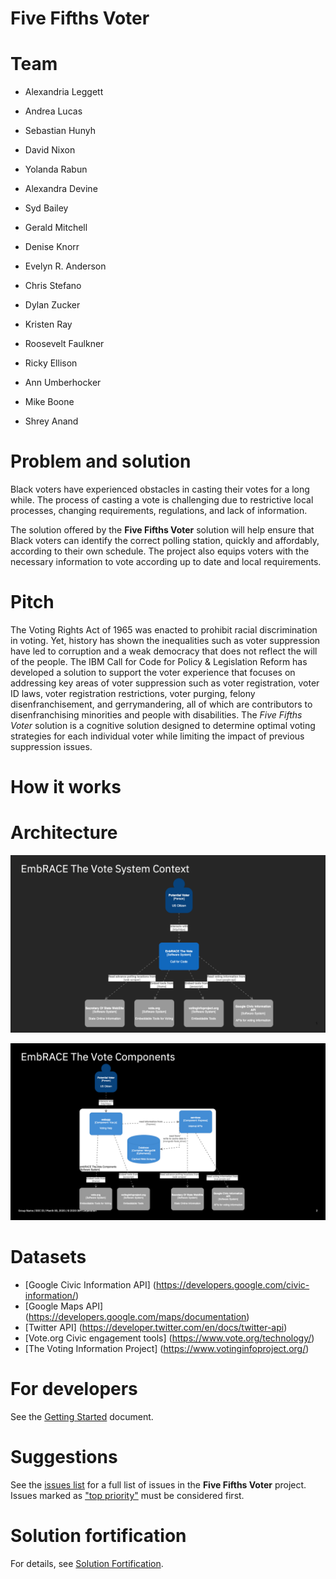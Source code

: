 # Five Fifths Voter

# Team

* Alexandria Leggett
* Andrea Lucas 
* Sebastian Hunyh
* David Nixon 
* Yolanda Rabun
* Alexandra Devine
* Syd Bailey
* Gerald Mitchell
* Denise Knorr
* Evelyn R. Anderson
* Chris Stefano
* Dylan Zucker
* Kristen Ray
* Roosevelt Faulkner
* Ricky Ellison
* Ann Umberhocker
* Mike Boone

* Shrey Anand

# Problem and solution

Black voters have experienced obstacles in casting their votes for a long while. The process of casting a vote is challenging due to restrictive local processes, changing requirements, regulations, and lack of information.

The solution offered by the **Five Fifths Voter** solution will help ensure that Black voters can identify the correct polling station, quickly and affordably, according to their own schedule. The project also equips voters with the necessary information to vote according up to date and local requirements.

# Pitch

The Voting Rights Act of 1965 was enacted to prohibit racial discrimination in voting. Yet, history has shown the inequalities such as voter suppression have led to corruption and a weak democracy that does not reflect the will of the people. The IBM Call for Code for Policy & Legislation Reform has developed a solution to support the voter experience that focuses on addressing key areas of voter suppression such as voter registration, voter ID laws, voter registration restrictions, voter purging, felony disenfranchisement, and gerrymandering, all of which are contributors to disenfranchising minorities and people with disabilities. The *Five Fifths Voter* solution is a cognitive solution designed to determine optimal voting strategies for each individual voter while limiting the impact of previous suppression issues.

# How it works
# Architecture

![System Context](doc/SystemContext.png)

![Components](doc/Components.png)

# Datasets
- [Google Civic Information API] (https://developers.google.com/civic-information/)
- [Google Maps API] (https://developers.google.com/maps/documentation)
- [Twitter API] (https://developer.twitter.com/en/docs/twitter-api)
- [Vote.org Civic engagement tools] (https://www.vote.org/technology/)
- [The Voting Information Project] (https://www.votinginfoproject.org/)

# For developers

See the [Getting Started](doc/GETSTARTED.md) document.

# Suggestions

See the [issues list](https://github.com/Call-for-Code-for-Racial-Justice/Five-Fifths-Voter/issues) for a full list of issues in the **Five Fifths Voter** project. Issues marked as ["top priority"](https://github.com/Call-for-Code-for-Racial-Justice/Five-Fifths-Voter/issues?q=is%3Aissue+is%3Aopen+label%3A%22top+priority%22) must be considered first.

# Solution fortification

For details, see [Solution Fortification](doc/SolutionFortification.md).
